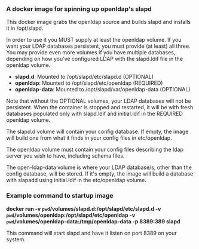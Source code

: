 
### A docker image for spinning up openldap's slapd

This docker image grabs the openldap source and builds slapd and
installs it in /opt/slapd. 

In order to use it you MUST supply at least the openldap volume.
If you want your LDAP databases persistent, you must provide (at least)
all three. You may provide even more volumes if you have multiple
databases, depending on how you've configured  LDAP with the
slapd.ldif file in the openldap volume.

- **slapd.d**: Mounted to /opt/slapd/etc/slapd.d (OPTIONAL)
- **openldap**: Mounted to /opt/slapd/etc/openldap (REQUIRED)
- **openldap-data**: Mounted to /opt/slapd/var/openldap-data (OPTIONAL)

Note that without the OPTIONAL volumes, your LDAP databases will not
be persistent. When the container is stopped and restarted, it will be
with fresh databases populated only with slapd.ldif and initial.ldif in the
REQUIRED openldap volume.

The slapd.d volume will contain your config database. If empty, the image
will build one from what it finds in your config files in etc/openldap.

The openldap volume must contain your config files describing the ldap
server you wish to have, including schema files.

The open-ldap-data volume is where your LDAP database/s, other than the
config database, will be stored. If it's empty, the image will build a
database with slapadd using initial.ldif in the etc/openldap volume.

### Example command to startup image

**docker run -v `pwd`/volumes/slapd.d:/opt/slapd/etc/slapd.d -v `pwd`/volumes/openldap:/opt/slapd/etc/openldap -v `pwd`/volumes/openldap-data:/tmp/openldap-data -p 8389:389 slapd**

This command will start slapd and have it listen on port 8389 on your system.

